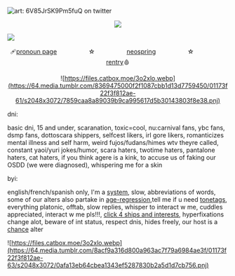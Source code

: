  ![art: 6V85JrSK9Pm5fuQ on twitter](https://64.media.tumblr.com/a426210d1737ecc9c2bfad27710060c9/01173f22f3f812ae-4e/s2048x3072/5cc4ea0f8af68222a9014697a10e8d7fe1d998e5.pnj) </p> <p align="center"> ![](https://komarev.com/ghpvc/?username=undeadlost&color=5A5A5A&label=✄) </p> 
 ![](https://imgur.com/BaaQ6A6.png) <p align="center"> 🩹[pronoun page](https://en.pronouns.page/@CANN1BAL)ㅤㅤㅤ ㅤㅤ ☆ㅤ ㅤㅤ ㅤㅤ[neospring](https://neospring.org/@cannib4l)ㅤㅤㅤ ㅤㅤ ☆ㅤ ㅤㅤ ㅤㅤ[rentry](https://rentry.co/debtedgambler)🩸 <p align="center">
 ![https://files.catbox.moe/3o2xlo.webp](https://64.media.tumblr.com/8369475000f2f1087cbb1d13d7759450/01173f22f3f812ae-61/s2048x3072/7859caa8a89039b9ca995617d5b30143803f8e38.pnj)

dni:

basic dni, 15 and under, scaranation, toxic=cool, nu:carnival fans, ybc fans, dsmp fans, dottoscara shippers, selfcest likers, irl gore likers, romanticizes mental illness and self harm, weird fujos/fudans/himes wtv theyre called, constant yaoi/yuri jokes/humor, scara haters, twotime haters, pantalone haters, cat haters, if you think agere is a kink, to accuse us of faking our OSDD (we were diagnosed), whispering me for a skin

byi:

english/french/spanish only, I'm a [system](https://dissociation-station.carrd.co/), slow, abbreviations of words, some of our alters also partake in [age-regression](https://whatisregression.carrd.co/),tell me if u need [tonetags](https://toneindicators.carrd.co/), everything platonic, offtab, slow replies, whisper to interact w me, cuddles appreciated, interact w me pls!!!, [click 4 ships and interests](https://rentry.co/UNDY1NGDEVOTION), hyperfixations change alot, beware of int status, respect dnis, hides freely, our host is a [chance](https://forsaken2024.fandom.com/wiki/Chance) alter

![https://files.catbox.moe/3o2xlo.webp](https://64.media.tumblr.com/8acf9a316d800a963ac7f79a6984ae3f/01173f22f3f812ae-63/s2048x3072/0afa13eb64cbea1343ef5287830b2a5d1d7cb756.pnj)
